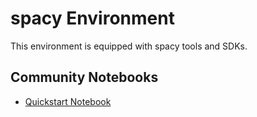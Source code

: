 
# spacy Environment

This environment is equipped with spacy tools and SDKs.

## Community Notebooks

- [Quickstart Notebook](./quickstart.ipynb)
